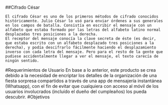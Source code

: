 ##Cifrado César
```text
El cifrado César es uno de los primeros métodos de cifrado conocidos históricamente. Julio César lo usó para enviar órdenes a sus generales en los campos de batalla. Consistía en escribir el mensaje con un alfabeto que estaba formado por las letras del alfabeto latino normal desplazadas tres posiciones a la derecha.
El receptor del mensaje conocía la clave secreta de éste (es decir, que estaba escrito con un alfabeto desplazado tres posiciones a la derecha), y podía descifrarlo fácilmente haciendo el desplazamiento inverso con cada letra del mensaje. Pero para el resto de la gente que pudiese accidentalmente llegar a ver el mensaje, el texto carecía de ningún sentido.
```
#Requerimientos de Usuario
En base a lo anterior, este producto se crea debido a la necesidad de encriptar los detalles de la organización de una fiesta sorpresa compartidos a través de una app de mensajería instantánea (Whatsapp), con el fin de evitar que cualquiera con acceso al móvil de los usuarios involucrados (incluído el dueño del cumpleaños) los pueda descubrir.
#Objetivos